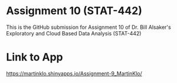 # Assignment 10 (STAT-442)
This is the GitHub submission for Assignment 10 of Dr. Bill Alsaker's Exploratory and Cloud Based Data Analysis (STAT-442)

# Link to App
https://martinklo.shinyapps.io/Assignment-9_MartinKlo/
